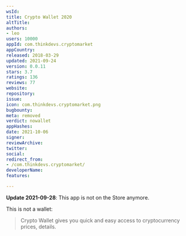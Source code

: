 ```yaml
---
wsId: 
title: Crypto Wallet 2020
altTitle: 
authors:
- leo
users: 10000
appId: com.thinkdevs.cryptomarket
appCountry: 
released: 2018-03-29
updated: 2021-09-24
version: 0.0.11
stars: 3.7
ratings: 136
reviews: 77
website: 
repository: 
issue: 
icon: com.thinkdevs.cryptomarket.png
bugbounty: 
meta: removed
verdict: nowallet
appHashes: 
date: 2021-10-06
signer: 
reviewArchive: 
twitter: 
social: 
redirect_from:
- /com.thinkdevs.cryptomarket/
developerName: 
features: 

---
```


**Update 2021-09-28**: This app is not on the Store anymore.

This is not a wallet:

> Crypto Wallet gives you quick and easy access to cryptocurrency prices, details.
